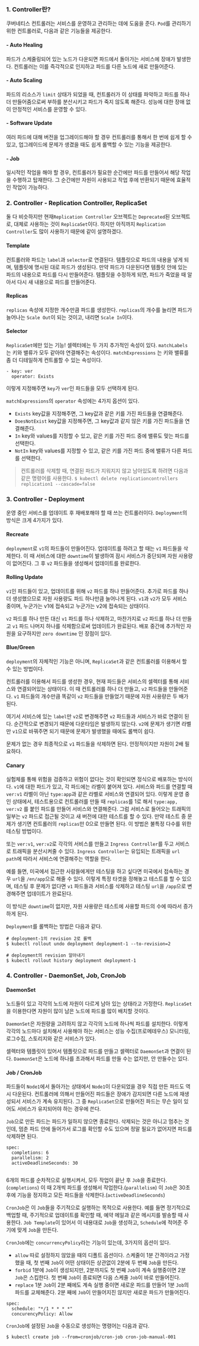 ### 1. Controller란?

쿠버네티스 컨트롤러는 서비스를 운영하고 관리하는 데에 도움을 준다. `Pod`를 관리하기 위한 컨트롤러로, 다음과 같은 기능들을 제공한다.

#### - Auto Healing

파드가 스케줄링되어 있는 노드가 다운되면 파드에서 돌아가는 서비스에 장애가 발생한다. 컨트롤러는 이를 즉각적으로 인지하고 파드를 다른 노드에 새로 만들어준다.

#### - Auto Scaling

파드의 리소스가 `limit` 상태가 되었을 때, 컨트롤러가 이 상태를 파악하고 파드를 하나 더 만들어줌으로써 부하를 분산시키고 파드가 죽지 않도록 해준다. 성능에 대한 장애 없이 안정적인 서비스를 운영할 수 있다.

#### - Software Update

여러 파드에 대해 버전을 업그레이드해야 할 경우 컨트롤러를 통해서 한 번에 쉽게 할 수 있고, 업그레이드에 문제가 생겼을 때도 쉽게 롤백할 수 있는 기능을 제공한다.

#### - Job

일시적인 작업을 해야 할 경우, 컨트롤러가 필요한 순간에만 파드를 만들어서 해당 작업을 수행하고 탑재한다. 그 순간에만 자원이 사용되고 작업 후에 반환되기 때문에 효율적인 작업이 가능하다.

### 2. Controller - Replication Controller, ReplicaSet

둘 다 비슷하지만 현재`Replication Controller` 오브젝트는 `Deprecated`된 오브젝트로, 대체로 사용하는 것이 `ReplicaSet`이다. 하지만 아직까지 `Replication Controller`도 많이 사용하기 때문에 같이 설명하겠다.

#### Template

컨트롤러와 파드는 `label`과 `selector`로 연결된다. 템플릿으로 파드의 내용을 넣게 되며, 템플릿에 명시된 대로 파드가 생성된다. 만약 파드가 다운된다면 템플릿 안에 있는 파드의 내용으로 파드를 다시 만들어준다. 템플릿을 수정하게 되면, 파드가 죽었을 때 알아서 다시 새 내용으로 파드를 만들어준다.

#### Replicas

`replicas` 속성에 지정한 개수만큼 파드를 생성한다. `replicas`의 개수를 늘리면 파드가 늘어나는 `Scale Out`이 되는 것이고, 내리면 `Scale In`이다.

#### Selector

`ReplicaSet`에만 있는 기능!
셀렉터에는 두 가지 추가적인 속성이 있다.
`matchLabels` 는 키와 밸류가 모두 같아야 연결해주는 속성이다.
`matchExpressions` 는 키와 밸류를 좀 더 디테일하게 컨트롤할 수 있는 속성이다.

```null
- key: ver
  operator: Exists 
```

이렇게 지정해주면 `key`가 `ver`인 파드들을 모두 선택하게 된다.

`matchExpressions`의 `operator` 속성에는 4가지 옵션이 있다.

- `Exists`
  key값을 지정해주면, 그 key값과 같은 키를 가진 파드들을 연결해준다.
- `DoesNotExist`
  key값을 지정해주면, 그 key값과 같지 않은 키를 가진 파드들을 연결해준다.
- `In`
  key와 values를 지정할 수 있고, 같은 키를 가진 파드 중에 밸류도 맞는 파드를 선택한다.
- `NotIn`
  key와 values를 지정할 수 있고, 같은 키를 가진 파드 중에 밸류가 다른 파드를 선택한다.

> 컨트롤러를 삭제할 때, 연결된 파드가 지워지지 않고 남아있도록 하려면 다음과 같은 명령어를 사용한다.
> `$ kubectl delete replicationcontrollers replication1 --cascade=false`

### 3. Controller - Deployment

운영 중인 서비스를 업데이트 후 재배포해야 할 때 쓰는 컨트롤러이다. `Deployment`의 방식은 크게 4가지가 있다.

#### Recreate

`deployment`로 `v1`의 파드들이 만들어진다. 업데이트를 하려고 할 때는 `v1` 파드들을 삭제한다. 이 때 서비스에 대한 `downtime`이 발생하여 잠시 서비스가 중단되며 자원 사용량이 없어진다. 그 후 `v2` 파드들을 생성해서 업데이트를 완료한다.

#### Rolling Update

`v1`인 파드들이 있고, 업데이트를 위해 `v2` 파드를 하나 만들어준다. 추가로 파드를 하나 더 생성했으므로 자원 사용량도 파드 하나만큼 늘어나게 된다. `v1`과 `v2`가 모두 서비스 중이며, 누군가는 v1에 접속되고 누군가는 v2에 접속되는 상태이다.

`v2` 파드를 하나 만든 대신 `v1` 파드를 하나 삭제하고, 마찬가지로 `v2` 파드를 하나 더 만들고 `v1` 파드 나머지 하나를 삭제함으로써 업데이트가 완료된다.
배포 중간에 추가적인 자원을 요구하지만 `zero downtime` 인 장점이 있다.

#### Blue/Green

`deployment`의 자체적인 기능은 아니며, `ReplicaSet`과 같은 컨트롤러를 이용해서 할 수 있는 방법이다.

컨트롤러를 이용해서 파드를 생성한 경우, 현재 파드들은 서비스의 셀렉터를 통해 서비스와 연결되어있는 상태이다.
이 때 컨트롤러를 하나 더 만들고, `v2` 파드들을 만들어준다.
`v1` 파드들의 개수만큼 똑같이 `v2` 파드들을 만들었기 때문에 자원 사용량은 두 배가 된다.

여기서 서비스에 있는 `label`만 `v2`로 변경해주면 `v2` 파드들과 서비스가 바로 연결이 된다. 순간적으로 변경되기 때문에 다운타임은 발생하지 않는다. `v2`에 문제가 생기면 라벨만 `v1`으로 바꿔주면 되기 때문에 문제가 발생했을 때에도 롤백이 쉽다.

문제가 없는 경우 최종적으로 `v1` 파드들을 삭제하면 된다. 안정적이지만 자원이 2배 필요하다.

#### Canary

실험체를 통해 위험을 검증하고 위험이 없다는 것이 확인되면 정식으로 배포하는 방식이다.
`v1`에 대한 파드가 있고, 각 파드에는 라벨이 붙어져 있다. 서비스와 파드를 연결할 때 `ver:v1` 라벨이 아닌 `type:app`과 같은 라벨로 서비스와 연결되어 있다.
이렇게 운영 중인 상태에서, 테스트용으로 컨트롤러를 만들 때 `replicas`를 1로 해서 `type:app, ver:v2` 를 붙인 파드를 만들어 서비스와 연결해준다.
그럼 서비스로 들어오는 트래픽의 일부는 `v2` 파드로 접근될 것이고 새 버전에 대한 테스트를 할 수 있다. 만약 테스트 중 문제가 생기면 컨트롤러의 `replicas`만 0으로 만들면 된다. 이 방법은 불특정 다수를 위한 테스팅 방법이다.

또는 `ver:v1`, `ver:v2`로 각각의 서비스를 만들고
`Ingress Controller`를 두고 서비스로 트래픽을 분산시켜줄 수 있다. `Ingress Controller`는 유입되는 트래픽을 `url path`에 따라서 서비스에 연결해주는 역할을 한다.

예를 들면, 미국에서 접근한 사람들에게만 테스팅을 하고 싶다면 미국에서 접속하는 경우 `url`을 `/en/app`으로 해줄 수 있다. 이렇게 특정 타겟을 정해놓고 테스트를 할 수 있으며, 테스팅 후 문제가 없다면 `v1` 파드들과 서비스를 삭제하고 테스팅 `url`을 `/app`으로 변경해주면 업데이트가 완료된다.

이 방식은 `downtime`이 없지만, 자원 사용량은 테스트에 사용할 파드의 수에 따라서 증가하게 된다.

`Deployment`를 롤백하는 방법은 다음과 같다.

```null
# deployment-1의 revision 2로 롤백
$ kubectl rollout undo deployment deployment-1 --to-revision=2

# deployment의 revision 알아내기
$ kubectl rollout history deployment deployment-1
```

### 4. Controller - DaemonSet, Job, CronJob

#### DaemonSet

노드들이 있고 각각의 노드에 자원이 다르게 남아 있는 상태라고 가정한다. `ReplicaSet`을 이용한다면 자원이 많이 남은 노드에 파드를 많이 배치할 것이다.

`DaemonSet`은 자원량을 고려하지 않고 각각의 노드에 하나씩 파드를 설치한다. 이렇게 각각의 노드마다 설치해서 사용해야 하는 서비스는 성능 수집(프로메테우스) 모니터링, 로그수집, 스토리지와 같은 서비스가 있다.

셀렉터와 템플릿이 있어서 템플릿으로 파드를 만들고 셀렉터로 `DaemonSet`과 연결이 된다. `DaemonSet`은 노드에 하나를 초과해서 파드를 만들 수는 없지만, 안 만들수는 있다.

#### Job / CronJob

파드들이 `Node1`에서 돌아가는 상태에서 `Node1`이 다운되었을 경우 직접 만든 파드도 역시 다운된다.
컨트롤러에 의해서 만들어진 파드들은 장애가 감지되면 다른 노드에 재생성되서 서비스가 계속 유지된다.
그 중 `ReplicaSet`으로 만들어진 파드는 무슨 일이 있어도 서비스가 유지되어야 하는 경우에 쓴다.

`Job`으로 만든 파드는 파드가 일하지 않으면 종료한다. 삭제되는 것은 아니고 멈추는 것인데, 멈춘 파드 안에 들어가서 로그를 확인할 수도 있으며 정말 필요가 없어지면 파드를 삭제하면 된다.

```null
spec:
  completions: 6
  parallelism: 2
  activeDeadlineSeconds: 30
  
```

6개의 파드를 순차적으로 실행시켜서, 모두 작업이 끝난 후 `Job`을 종료한다.(`completions`) 이 때 2개씩 파드를 생성해서 작업한다.(`parallelism`) 이 `Job`은 30초 후에 기능을 정지하고 모든 파드들을 삭제한다.(`activeDeadlineSeconds`)

`CronJob`은 이 `Job`들을 주기적으로 실행하는 목적으로 사용한다.
예를 들면 정기적으로 백업할 때, 주기적으로 업데이트를 확인할 때, 예약 메일과 같은 메시지를 발송할 때 사용한다.
`Job Template`이 있어서 이 내용대로 `Job`을 생성하고, `Schedule`에 적어준 주기에 맞게 `Job`을 만든다.

`CronJob`에는 `concurrencyPolicy`라는 기능이 있는데, 3가지의 옵션이 있다.

- `allow`
  따로 설정하지 않았을 때의 디폴트 옵션이다. 스케줄이 1분 간격이라고 가정했을 때, 첫 번째 `Job`이 어떤 상태이든 상관없이 2분에 두 번째 `Job`을 만든다.
- `forbid`
  1분에 `Job`이 생성되지만, 2분까지도 첫 번째 `Job`이 계속 실행중이면 2분 `Job`은 스킵한다. 첫 번째 `Job`이 종료되면 다음 스케줄 `Job`이 바로 만들어진다.
- `replace`
  1분 `Job`이 2분 째에도 계속 실행 중이면 새로운 파드를 만들어 1분 `Job`의 파드를 교체해준다. 2분 째에 `Job`이 만들어지진 않지만 새로운 파드가 만들어진다.

```null
spec:
  schedule: "*/1 * * * *"
  concurencyPolicy: Allow
```

`CronJob`에 설정된 `Job`을 수동으로 생성하는 명령어는 다음과 같다.

```null
$ kubectl create job --from=cronjob/cron-job cron-job-manual-001
```